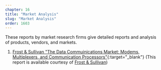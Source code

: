 ```yaml
---
chapter: 16
title: "Market Analysis"
slug: "Market Analysis"
order: 1603
---
```


These reports by market research firms give detailed reports and analysis of products, vendors, and markets.

1) [Frost & Sullivan "The Data Commuinications Market: Modems, Multiplexers, and Communication Processors"](/assets/pdf/FrostAndSullivan_Report.pdf){:target="_blank"} (This report is available courtesy of [Frost & Sullivan](https://www.frost.com))
